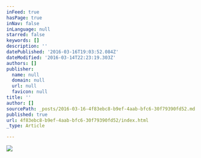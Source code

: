 ```yaml
---
inFeed: true
hasPage: true
inNav: false
inLanguage: null
starred: false
keywords: []
description: ''
datePublished: '2016-03-16T19:03:52.084Z'
dateModified: '2016-03-14T22:23:19.303Z'
authors: []
publisher:
  name: null
  domain: null
  url: null
  favicon: null
title: ''
author: []
sourcePath: _posts/2016-03-16-4f83ebc8-b9ef-4aab-bfc6-30f79390fd52.md
published: true
url: 4f83ebc8-b9ef-4aab-bfc6-30f79390fd52/index.html
_type: Article

---
```

![](https://the-grid-user-content.s3-us-west-2.amazonaws.com/3084f701-e5fc-4be0-9991-e273f15d9353.jpg)